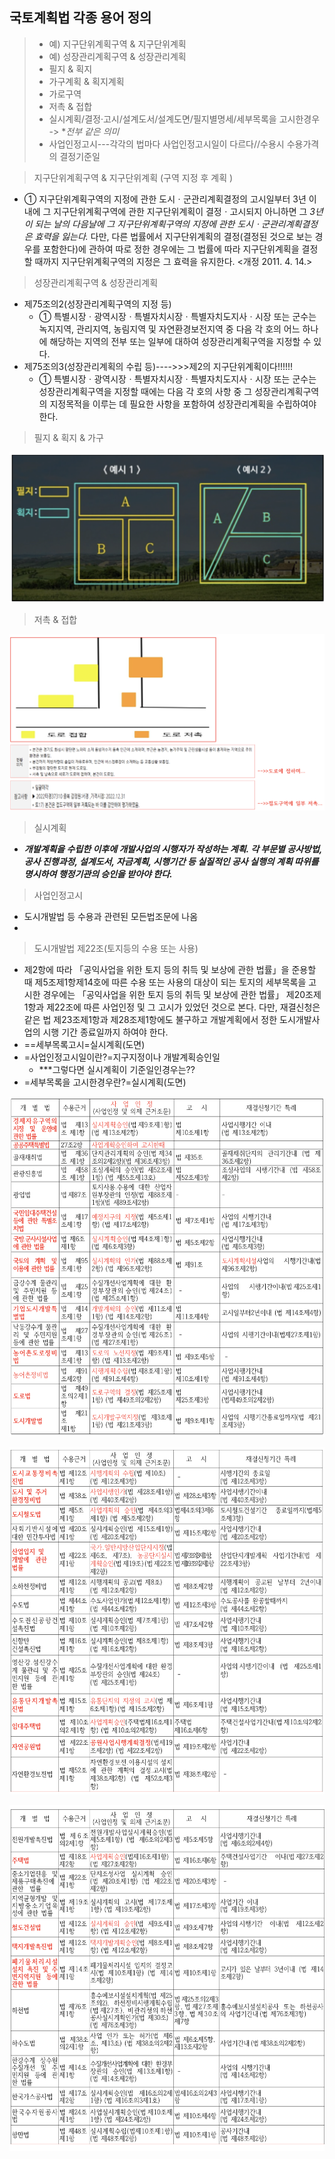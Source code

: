 ## 국토계획법 각종 용어 정의

> - 예) 지구단위계획구역 & 지구단위계획
> - 예) 성장관리계획구역 & 성장관리계획
> - 필지 & 획지
> - 가구계획 & 획지계획
> - 가로구역
> - 저촉 & 접합
> - 실시계획/결정·고시/설계도서/설계도면/필지별명세/세부목록을 고시한경우 -> **전부 같은 의미*
> - 사업인정고시---각각의 법마다 사업인정고시일이 다르다//수용시 수용가격의 결정기준일

> 지구단위계획구역 & 지구단위계획  (구역 지정 후 계획 )

* ① 지구단위계획구역의 지정에 관한 도시ㆍ군관리계획결정의 고시일부터 3년 이내에 그 지구단위계획구역에 관한 지구단위계획이 결정ㆍ고시되지 아니하면 그 *3년이 되는 날의 다음날에 그 지구단위계획구역의 지정에 관한 도시ㆍ군관리계획결정은 효력을 잃는다.*
  다만, 다른 법률에서 지구단위계획의 결정(결정된 것으로 보는 경우를 포함한다)에 관하여 따로 정한 경우에는 그 법률에 따라 지구단위계획을 결정할 때까지 지구단위계획구역의 지정은 그 효력을 유지한다. <개정 2011. 4. 14.>

> 성장관리계획구역 & 성장관리계획

* 제75조의2(성장관리계획구역의 지정 등)
  * ① 특별시장ㆍ광역시장ㆍ특별자치시장ㆍ특별자치도지사ㆍ시장 또는 군수는 녹지지역, 관리지역, 농림지역 및 자연환경보전지역 중 다음 각 호의 어느 하나에 해당하는 지역의 전부 또는 일부에 대하여 성장관리계획구역을 지정할 수 있다.
* 제75조의3(성장관리계획의 수립 등)---->>>제2의 지구단위계획이다!!!!!!
  * ① 특별시장ㆍ광역시장ㆍ특별자치시장ㆍ특별자치도지사ㆍ시장 또는 군수는 성장관리계획구역을 지정할 때에는 다음 각 호의 사항 중 그 성장관리계획구역의 지정목적을 이루는 데 필요한 사항을 포함하여 성장관리계획을 수립하여야 한다.

> 필지 & 획지 & 가구

![1731774049291](images/02.제2조용어정의등/1731774049291.png)

> 저촉 & 접합

![1731774145953](images/02.제2조용어정의등/1731774145953.png)

> 실시계획

* ***개발계획을 수립한 이후에 개발사업의 시행자가 작성하는 계획. 각 부문별 공사방법, 공사 진행과정, 설계도서, 자금계획, 시행기간 등 실질적인 공사 실행의 계획 따위를 명시하여 행정기관의 승인을 받아야 한다.***

> 사업인정고시

* 도시개발법 등 수용과 관련된 모든법조문에 나옴
*

> 도시개발법 제22조(토지등의 수용 또는 사용)

* 제2항에 따라 「공익사업을 위한 토지 등의 취득 및 보상에 관한 법률」을 준용할 때 제5조제1항제14호에 따른 수용 또는 사용의 대상이 되는 토지의 세부목록을 고시한 경우에는 「공익사업을 위한 토지 등의 취득 및 보상에 관한 법률」 제20조제1항과 제22조에 따른 사업인정 및 그 고시가 있었던 것으로 본다. 다만, 재결신청은 같은 법 제23조제1항과 제28조제1항에도 불구하고 개발계획에서 정한 도시개발사업의 시행 기간 종료일까지 하여야 한다.
* ==세부목록고시=실시계획(도면)
* =사업인정고시일이란?=지구지정이나 개발계획승인일
  * ***그렇다면 실시계획이 기준일인경우는??
* =세부목록을 고시한경우란?=실시계획(도면)

![1731774454809](images/02.제2조용어정의등/1731774454809.png)

![1731774487421](images/02.제2조용어정의등/1731774487421.png)

![1731774533160](images/02.제2조용어정의등/1731774533160.png)
